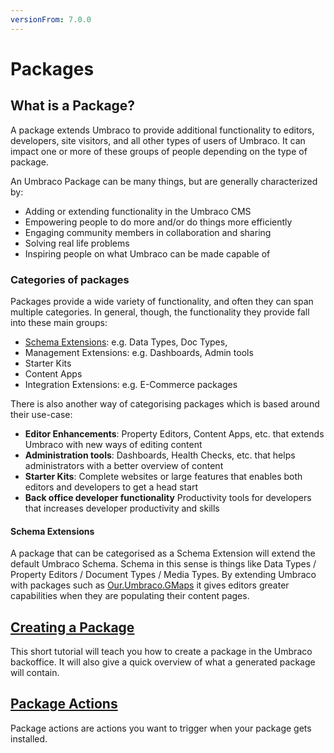 ```yaml
---
versionFrom: 7.0.0
---
```


# Packages

## What is a Package?
A package extends Umbraco to provide additional functionality to editors, developers, site visitors, and all other types of users of Umbraco. It can impact one or more of these groups of people depending on the type of package.

An Umbraco Package can be many things, but are generally characterized by:

- Adding or extending functionality in the Umbraco CMS
- Empowering people to do more and/or do things more efficiently
- Engaging community members in collaboration and sharing
- Solving real life problems
- Inspiring people on what Umbraco can be made capable of

### Categories of packages

Packages provide a wide variety of functionality, and often they can span multiple categories. In general, though, the functionality they provide fall into these main groups:

 - [Schema Extensions](#schema-extensions): e.g. Data Types, Doc Types,
 - Management Extensions: e.g. Dashboards, Admin tools
 - Starter Kits
 - Content Apps
 - Integration Extensions: e.g. E-Commerce packages

 There is also another way of categorising packages which is based around their use-case:
 
 - **Editor Enhancements**: Property Editors, Content Apps, etc. that extends Umbraco with new ways of editing content
 - **Administration tools**: Dashboards, Health Checks, etc. that helps administrators with a better overview of content
 - **Starter Kits**: Complete websites or large features that enables both editors and developers to get a head start
 - **Back office developer functionality** Productivity tools for developers that increases developer productivity and skills 

#### Schema Extensions

A package that can be categorised as a Schema Extension will extend the default Umbraco Schema. Schema in this sense is things like Data Types / Property Editors / Document Types / Media Types. By extending Umbraco with packages such as [Our.Umbraco.GMaps](https://our.umbraco.com/packages/backoffice-extensions/ourumbracogmaps-google-maps-for-umbraco-8/) it gives editors greater capabilities when they are populating their content pages.



## [Creating a Package](Creating-a-Package/index.md)

This short tutorial will teach you how to create a package in the Umbraco backoffice. It will also give a quick overview of what a generated package will contain.

## [Package Actions](package-actions.md)

Package actions are actions you want to trigger when your package gets installed. 
